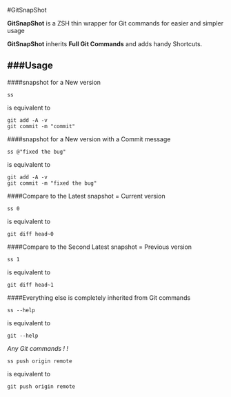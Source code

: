 #GitSnapShot

**GitSnapShot** is a ZSH thin wrapper for Git commands for easier and simpler usage

**GitSnapShot** inherits **Full Git Commands** and adds handy Shortcuts.

###Usage
---
####snapshot for a New version
```
ss
```
is equivalent to
```
git add -A -v
git commit -m "commit"
```

####snapshot for a New version with a Commit message
```
ss @"fixed the bug"
```
is equivalent to
```
git add -A -v
git commit -m "fixed the bug"
```

####Compare to the Latest snapshot = Current version
```
ss 0
```
is equivalent to
```
git diff head~0
```

####Compare to the Second Latest snapshot = Previous version
```
ss 1
```
is equivalent to
```
git diff head~1
```

####Everything else is completely inherited from Git commands
```
ss --help
```
is equivalent to
```
git --help
```
*Any Git commands ! !*
```
ss push origin remote
```
is equivalent to
```
git push origin remote
```

